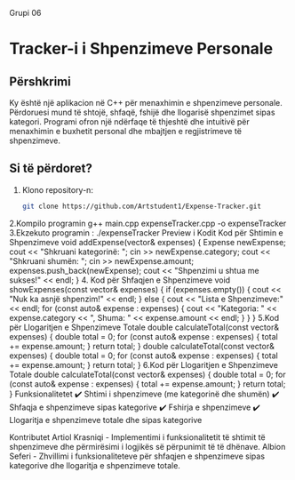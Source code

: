 Grupi 06
# Tracker-i i Shpenzimeve Personale

## Përshkrimi
Ky është një aplikacion në C++ për menaxhimin e shpenzimeve personale. Përdoruesi mund të shtojë, shfaqë, fshijë dhe llogarisë shpenzimet sipas kategori. Programi ofron një ndërfaqe të thjeshtë dhe intuitivë për menaxhimin e buxhetit personal dhe mbajtjen e regjistrimeve të shpenzimeve.

## Si të përdoret?
1. Klono repository-n:
   ```sh
   git clone https://github.com/Artstudent1/Expense-Tracker.git
2.Kompilo programin 
g++ main.cpp expenseTracker.cpp -o expenseTracker
3.Ekzekuto programin :
./expenseTracker
Preview i Kodit
Kod për Shtimin e Shpenzimeve
void addExpense(vector<Expense>& expenses) {
    Expense newExpense;
    cout << "Shkruani kategorinë: ";
    cin >> newExpense.category;
    cout << "Shkruani shumën: ";
    cin >> newExpense.amount;
    expenses.push_back(newExpense);
    cout << "Shpenzimi u shtua me sukses!" << endl;
}
4. Kod për Shfaqjen e Shpenzimeve
void showExpenses(const vector<Expense>& expenses) {
    if (expenses.empty()) {
        cout << "Nuk ka asnjë shpenzim!" << endl;
    } else {
        cout << "Lista e Shpenzimeve:" << endl;
        for (const auto& expense : expenses) {
            cout << "Kategoria: " << expense.category << ", Shuma: " << expense.amount << endl;
        }
    }
}
5.Kod për Llogaritjen e Shpenzimeve Totale
double calculateTotal(const vector<Expense>& expenses) {
    double total = 0;
    for (const auto& expense : expenses) {
        total += expense.amount;
    }
    return total;
}
double calculateTotal(const vector<Expense>& expenses) {
    double total = 0;
    for (const auto& expense : expenses) {
        total += expense.amount;
    }
    return total;
}
6.Kod për Llogaritjen e Shpenzimeve Totale
double calculateTotal(const vector<Expense>& expenses) {
    double total = 0;
    for (const auto& expense : expenses) {
        total += expense.amount;
    }
    return total;
}
Funksionalitetet
✔️ Shtimi i shpenzimeve (me kategorinë dhe shumën)
✔️ Shfaqja e shpenzimeve sipas kategorive
✔️ Fshirja e shpenzimeve
✔️ Llogaritja e shpenzimeve totale dhe sipas kategorive

Kontributet
Artiol Krasniqi - Implementimi i funksionalitetit të shtimit të shpenzimeve dhe përmirësimi i logjikës së përpunimit të të dhënave.
Albion Seferi - Zhvillimi i funksionaliteteve për shfaqjen e shpenzimeve sipas kategorive dhe llogaritja e shpenzimeve totale.



